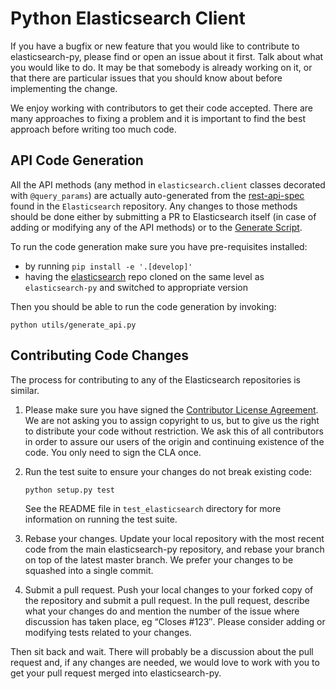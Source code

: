 # Python Elasticsearch Client

If you have a bugfix or new feature that you would like to contribute to
elasticsearch-py, please find or open an issue about it first. Talk about what
you would like to do. It may be that somebody is already working on it, or that
there are particular issues that you should know about before implementing the
change.

We enjoy working with contributors to get their code accepted. There are many
approaches to fixing a problem and it is important to find the best approach
before writing too much code.

## API Code Generation

All the API methods (any method in `elasticsearch.client` classes decorated
with `@query_params`) are actually auto-generated from the
[rest-api-spec](https://github.com/elastic/elasticsearch/tree/master/rest-api-spec/src/main/resources/rest-api-spec/api)
found in the `Elasticsearch` repository. Any changes to those methods should be
done either by submitting a PR to Elasticsearch itself (in case of adding or
modifying any of the API methods) or to the [Generate
Script](https://github.com/elastic/elasticsearch-py/blob/master/generate_api.py).

To run the code generation make sure you have pre-requisites installed:

* by running `pip install -e '.[develop]'`
* having the [elasticsearch](https://github.com/elastic/elasticsearch) repo
  cloned on the same level as `elasticsearch-py` and switched to appropriate
  version

Then you should be able to run the code generation by invoking:

```
python utils/generate_api.py
```


## Contributing Code Changes

The process for contributing to any of the Elasticsearch repositories is similar.

1. Please make sure you have signed the [Contributor License
   Agreement](http://www.elastic.co/contributor-agreement/). We are not
   asking you to assign copyright to us, but to give us the right to distribute
   your code without restriction. We ask this of all contributors in order to
   assure our users of the origin and continuing existence of the code. You only
   need to sign the CLA once.

2. Run the test suite to ensure your changes do not break existing code:

    ````
    python setup.py test
    ````

   See the README file in `test_elasticsearch` directory for more information on
   running the test suite.

3. Rebase your changes.
   Update your local repository with the most recent code from the main
   elasticsearch-py repository, and rebase your branch on top of the latest master
   branch. We prefer your changes to be squashed into a single commit.

4. Submit a pull request. Push your local changes to your forked copy of the
   repository and submit a pull request. In the pull request, describe what your
   changes do and mention the number of the issue where discussion has taken
   place, eg “Closes #123″.  Please consider adding or modifying tests related to
   your changes.

Then sit back and wait. There will probably be a discussion about the pull
request and, if any changes are needed, we would love to work with you to get
your pull request merged into elasticsearch-py.

